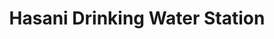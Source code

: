 ---
title: "Hasani Drinking Water Station"
url: /manila/hasani-drinking-water-station/
shop: water
---